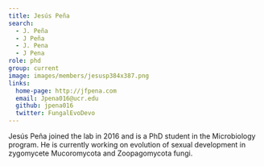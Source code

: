 ```yaml
---
title: Jesús Peña
search:
  - J. Peña
  - J Peña
  - J. Pena
  - J Pena
role: phd
group: current
image: images/members/jesusp384x387.png
links:
  home-page: http://jfpena.com
  email: Jpena016@ucr.edu 
  github: jpena016
  twitter: FungalEvoDevo
---
```

Jesús Peña joined the lab in 2016 and is a PhD student in the Microbiology program. He is currently working on evolution of sexual development in zygomycete Mucoromycota and Zoopagomycota fungi.
